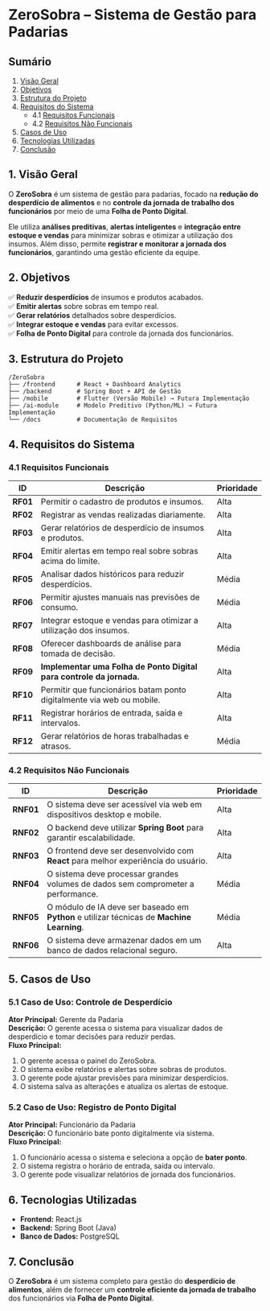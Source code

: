 # **ZeroSobra – Sistema de Gestão para Padarias**  

## **Sumário**  
1. [Visão Geral](#1-visão-geral)  
2. [Objetivos](#2-objetivos)  
3. [Estrutura do Projeto](#3-estrutura-do-projeto)  
4. [Requisitos do Sistema](#4-requisitos-do-sistema)  
   - 4.1 [Requisitos Funcionais](#41-requisitos-funcionais)  
   - 4.2 [Requisitos Não Funcionais](#42-requisitos-não-funcionais)  
5. [Casos de Uso](#5-casos-de-uso)  
6. [Tecnologias Utilizadas](#6-tecnologias-utilizadas)  
7. [Conclusão](#7-conclusão)  

## **1. Visão Geral**  
O **ZeroSobra** é um sistema de gestão para padarias, focado na **redução do desperdício de alimentos** e no **controle da jornada de trabalho dos funcionários** por meio de uma **Folha de Ponto Digital**.  

Ele utiliza **análises preditivas**, **alertas inteligentes** e **integração entre estoque e vendas** para minimizar sobras e otimizar a utilização dos insumos. Além disso, permite **registrar e monitorar a jornada dos funcionários**, garantindo uma gestão eficiente da equipe.  

## **2. Objetivos**  
✅ **Reduzir desperdícios** de insumos e produtos acabados.  
✅ **Emitir alertas** sobre sobras em tempo real.  
✅ **Gerar relatórios** detalhados sobre desperdícios.  
✅ **Integrar estoque e vendas** para evitar excessos.  
✅ **Folha de Ponto Digital** para controle da jornada dos funcionários.  

## **3. Estrutura do Projeto**  
```
/ZeroSobra
├── /frontend      # React + Dashboard Analytics
├── /backend       # Spring Boot + API de Gestão
├── /mobile        # Flutter (Versão Mobile) → Futura Implementação
├── /ai-module     # Modelo Preditivo (Python/ML) → Futura Implementação
└── /docs          # Documentação de Requisitos
```

## **4. Requisitos do Sistema**  

### **4.1 Requisitos Funcionais**  
| **ID**  | **Descrição** | **Prioridade** |
|--------|-------------|-------------|  
| **RF01** | Permitir o cadastro de produtos e insumos. | Alta |  
| **RF02** | Registrar as vendas realizadas diariamente. | Alta |  
| **RF03** | Gerar relatórios de desperdício de insumos e produtos. | Alta |  
| **RF04** | Emitir alertas em tempo real sobre sobras acima do limite. | Alta |  
| **RF05** | Analisar dados históricos para reduzir desperdícios. | Média |  
| **RF06** | Permitir ajustes manuais nas previsões de consumo. | Média |  
| **RF07** | Integrar estoque e vendas para otimizar a utilização dos insumos. | Alta |  
| **RF08** | Oferecer dashboards de análise para tomada de decisão. | Média |  
| **RF09** | **Implementar uma Folha de Ponto Digital para controle da jornada.** | Alta |  
| **RF10** | Permitir que funcionários batam ponto digitalmente via web ou mobile. | Alta |  
| **RF11** | Registrar horários de entrada, saída e intervalos. | Alta |  
| **RF12** | Gerar relatórios de horas trabalhadas e atrasos. | Média |  

### **4.2 Requisitos Não Funcionais**  
| **ID**  | **Descrição** | **Prioridade** |
|--------|-------------|-------------|  
| **RNF01** | O sistema deve ser acessível via web em dispositivos desktop e mobile. | Alta |  
| **RNF02** | O backend deve utilizar **Spring Boot** para garantir escalabilidade. | Alta |  
| **RNF03** | O frontend deve ser desenvolvido com **React** para melhor experiência do usuário. | Alta |  
| **RNF04** | O sistema deve processar grandes volumes de dados sem comprometer a performance. | Média |  
| **RNF05** | O módulo de IA deve ser baseado em **Python** e utilizar técnicas de **Machine Learning**. | Média |  
| **RNF06** | O sistema deve armazenar dados em um banco de dados relacional seguro. | Alta |  

## **5. Casos de Uso**  

### **5.1 Caso de Uso: Controle de Desperdício**  
**Ator Principal:** Gerente da Padaria  
**Descrição:** O gerente acessa o sistema para visualizar dados de desperdício e tomar decisões para reduzir perdas.  
**Fluxo Principal:**  
1. O gerente acessa o painel do ZeroSobra.  
2. O sistema exibe relatórios e alertas sobre sobras de produtos.  
3. O gerente pode ajustar previsões para minimizar desperdícios.  
4. O sistema salva as alterações e atualiza os alertas de estoque.  

### **5.2 Caso de Uso: Registro de Ponto Digital**  
**Ator Principal:** Funcionário da Padaria  
**Descrição:** O funcionário bate ponto digitalmente via sistema.  
**Fluxo Principal:**  
1. O funcionário acessa o sistema e seleciona a opção de **bater ponto**.  
2. O sistema registra o horário de entrada, saída ou intervalo.  
3. O gerente pode visualizar relatórios de jornada dos funcionários.  

## **6. Tecnologias Utilizadas**  
- **Frontend:** React.js  
- **Backend:** Spring Boot (Java)  
- **Banco de Dados:** PostgreSQL  

## **7. Conclusão**  
O **ZeroSobra** é um sistema completo para gestão do **desperdício de alimentos**, além de fornecer um **controle eficiente da jornada de trabalho** dos funcionários via **Folha de Ponto Digital**.  


